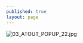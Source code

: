 ```yaml
---
published: true
layout: page
---
```

![03_ATOUT_POPUP_22.jpg]({{site.baseurl}}/data/images/3/atouts/03_ATOUT_POPUP_22.jpg)
